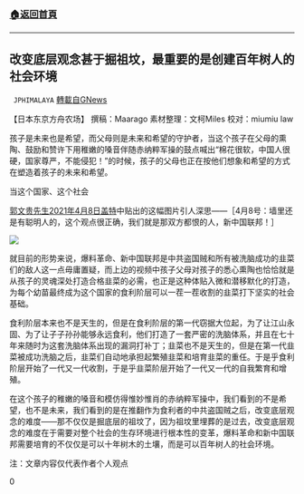 ###  [:house:返回首頁](https://github.com/ourhimalayas/txt)
---

## 改变底层观念甚于掘祖坟，最重要的是创建百年树人的社会环境
` JPHIMALAYA` [轉載自GNews](https://gnews.org/zh-hans/1068970/)

【日本东京方舟农场】 撰稿：Maarago 素材整理：文柯Miles 校对：miumiu law

孩子是未来也是希望，而父母则是未来和希望的守护者，当这个孩子在父母的熏陶、鼓励和赞许下用稚嫩的嗓音伴随赤纳粹军操的鼓点喊出“棉花很软，中国人很硬，国家尊严，不能侵犯！”的时候，孩子的父母也正在按他们想象和希望的方式在塑造着孩子的未来和希望。

当这个国家、这个社会

[郭文贵先生2021年4月8日盖特](https://gtv.org/getter/606f8644dbc8001854a69b7c)中贴出的这幅图片引人深思——［4月8号：墙里还是有聪明人的，这个观点很正确，我们就是那双方都恨的人，新中国联邦！］

![]()![](https://gnews.org/wp-content/uploads/2021/04/A5D0C1A4-7241-44F1-9D51-427A247B21EE.jpeg)

就目前的形势来说，爆料革命、新中国联邦是中共盗国贼和所有被洗脑成功的韭菜们的敌人这一点毋庸置疑，而上边的视频中孩子父母对孩子的悉心熏陶也恰恰就是从孩子的灵魂深处打造合格韭菜的必需，也正是这种体贴入微和潜移默化的打造，为每个幼苗最终成为这个国家的食利阶层可以一茬一茬收割的韭菜打下坚实的社会基础。

食利阶层本来也不是天生的，但是在食利阶层的第一代窃据大位起，为了让江山永固、为了让子子孙孙能够永远食利，他们打造了一套严密的洗脑体系，并且在七十年来随时为这套洗脑体系出现的漏洞打补丁；韭菜也不是天生的，但是在第一代韭菜被成功洗脑之后，韭菜们自动地承担起繁殖韭菜和培育韭菜的重任。于是乎食利阶层开始了一代又一代收割，于是乎韭菜阶层开始了一代又一代的自我繁育和增殖。

在这个孩子的稚嫩的嗓音和模仿得惟妙惟肖的赤纳粹军操中，我们看到的不是希望，也不是未来，我们看到的是在推翻作为食利者的中共盗国贼之后，改变底层观念的难度——那不仅仅是掘底层的祖坟了，因为祖坟里埋葬的是过去，改变底层观念的难度在于需要对整个社会的生存环境进行根本性的变革，爆料革命和新中国联邦需要培育的不仅仅是可以十年树木的土壤，而是可以百年树人的社会环境。

注：文章内容仅代表作者个人观点

0
